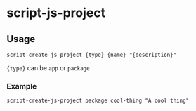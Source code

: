 # script-js-project

## Usage

`script-create-js-project {type} {name} "{description}"`

`{type}` can be `app` or `package`

### Example

`script-create-js-project package cool-thing "A cool thing"`
